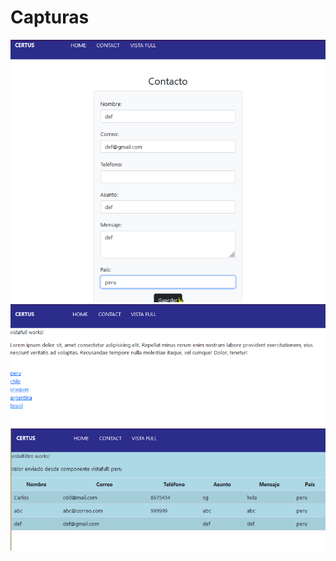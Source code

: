 # Capturas

![captura de pantalla](./src/assets/contacto2.png)
![captura de pantalla](./src/assets/full.png)
![captura de pantalla](./src/assets/filtro.png)

